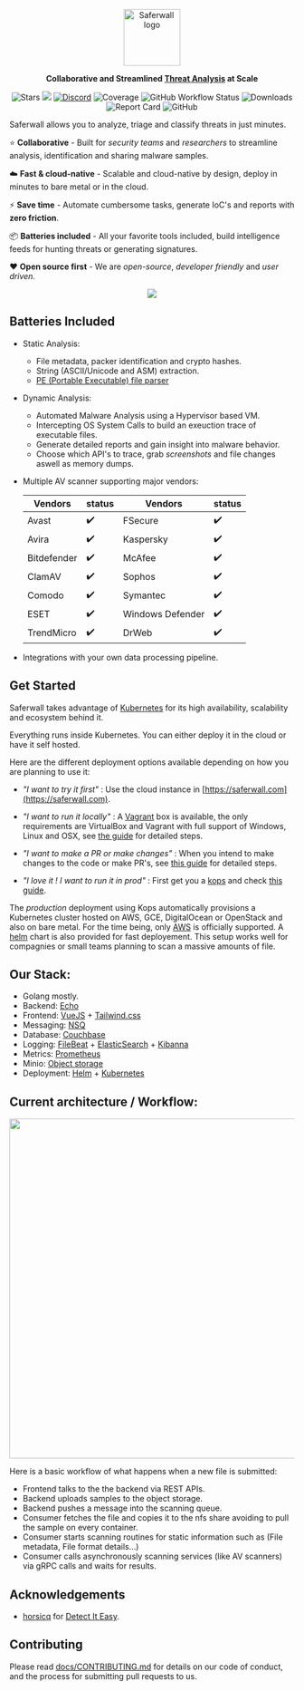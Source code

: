<p align="center"><a href="https://saferwall.com" target="_blank" rel="noopener noreferrer"><img width="100" src="https://i.imgur.com/zjCOKPo.png" alt="Saferwall logo"></a></p>

<p align="center">
<b>Collaborative and Streamlined <ins>Threat Analysis</ins> at Scale</b>
</p>

<p align="center">
  <img alt="Stars" src="https://img.shields.io/github/stars/saferwall?color=green&style=flat-square">
  <a href="https://gitter.im/saferwall/community"><img src="https://img.shields.io/gitter/room/saferwall/community?style=flat-square"></a>
  <a href="https://discord.gg/an37PYHeZP"><img alt="Discord" src="https://img.shields.io/discord/803411418854064148?label=Discord&style=flat-square"></a>
  <img alt="Coverage" src="https://img.shields.io/codecov/c/github/saferwall/saferwall?style=flat-square">
  <img alt="GitHub Workflow Status" src="https://img.shields.io/github/workflow/status/saferwall/saferwall/Consumer%20Go%20Module?style=flat-square">
  <img alt="Downloads" src="https://img.shields.io/github/downloads/saferwall/saferwall/v0.1.0/total?style=flat-square">
  <img alt="Report Card" src="https://goreportcard.com/badge/github.com/saferwall/saferwall">
  <img alt="GitHub" src="https://img.shields.io/github/license/saferwall/saferwall?style=flat-square">
  </p>

<!-- start elevator-pitch -->

Saferwall allows you to analyze, triage and classify threats in just minutes.

<!-- end elevator-pitch -->

:star: **Collaborative** - Built for _security teams_ and _researchers_ to streamline analysis, identification and sharing malware samples.

:cloud: **Fast & cloud-native** - Scalable and cloud-native by design, deploy in minutes to bare metal or in the cloud.

:zap: **Save time** - Automate cumbersome tasks, generate IoC's and reports with **zero friction**.

:package: **Batteries included** - All your favorite tools included, build intelligence feeds for hunting threats or generating signatures.

:heart: **Open source first** - We are _open-source_, _developer friendly_ and _user driven._

<p align="center"><img src="https://i.imgur.com/lYv1B4S.png" width="auto" height="auto"></p>

## Batteries Included

- Static Analysis:

  - File metadata, packer identification and crypto hashes.
  - String (ASCII/Unicode and ASM) extraction.
  - [PE (Portable Executable) file parser](https://github.com/saferwall/pe)

- Dynamic Analysis:

  - Automated Malware Analysis using a Hypervisor based VM.
  - Intercepting OS System Calls to build an exeuction trace of executable files.
  - Generate detailed reports and gain insight into malware behavior.
  - Choose which API's to trace, grab _screenshots_ and file changes aswell as memory dumps.

- Multiple AV scanner supporting major vendors:

  | Vendors     | status             | Vendors          | status             |
  | ----------- | ------------------ | ---------------- | ------------------ |
  | Avast       | :heavy_check_mark: | FSecure          | :heavy_check_mark: |
  | Avira       | :heavy_check_mark: | Kaspersky        | :heavy_check_mark: |
  | Bitdefender | :heavy_check_mark: | McAfee           | :heavy_check_mark: |
  | ClamAV      | :heavy_check_mark: | Sophos           | :heavy_check_mark: |
  | Comodo      | :heavy_check_mark: | Symantec         | :heavy_check_mark: |
  | ESET        | :heavy_check_mark: | Windows Defender | :heavy_check_mark: |
  | TrendMicro  | :heavy_check_mark: | DrWeb            | :heavy_check_mark: |

- Integrations with your own data processing pipeline.

## Get Started

Saferwall takes advantage of [Kubernetes](https://kubernetes.io/) for its high availability, scalability and ecosystem behind it.

Everything runs inside Kubernetes. You can either deploy it in the cloud or have it self hosted.

Here are the different deployment options available depending on how you are planning to use it:

- _"I want to try it first"_ : Use the cloud instance in [https://saferwall.com](https://saferwall.com).

- _"I want to run it locally"_ : A [Vagrant](https://www.vagrantup.com/) box is available, the only requirements are VirtualBox and Vagrant with full support
  of Windows, Linux and OSX, see [the guide](docs/DEPLOYING-TEST.md) for detailed steps.

- _"I want to make a PR or make changes"_ : When you intend to make changes to the code or make PR's, see [this guide](docs/DEPLOYING-DEV.md) for detailed steps.

- _"I love it ! I want to run it in prod"_ : First get you a [kops](https://github.com/kubernetes/kops) and check [this guide](docs/DEPLOYING-PROD.md).

The _production_ deployment using Kops automatically provisions a Kubernetes cluster hosted on AWS, GCE, DigitalOcean or OpenStack and also on bare metal. For the time being, only [AWS](https://aws.amazon.com/) is officially supported. A [helm](https://helm.sh/) chart is also provided for fast deployement. This setup works well for compagnies or small teams planning to scan a massive amounts of file.

## Our Stack:

- Golang mostly.
- Backend: [Echo](https://echo.labstack.com/)
- Frontend: [VueJS](https://vuejs.org/) + [Tailwind.css](https://tailwindcss.com/)
- Messaging: [NSQ](https://nsq.io/)
- Database: [Couchbase](https://www.couchbase.com/)
- Logging: [FileBeat](https://www.elastic.co/beats/filebeat) + [ElasticSearch](https://www.elastic.co/) + [Kibanna](https://www.elastic.co/)
- Metrics: [Prometheus](https://prometheus.io/)
- Minio: [Object storage](https://min.io/)
- Deployment: [Helm](https://helm.sh/) + [Kubernetes](https://kubernetes.io/)

## Current architecture / Workflow:

<p align="center"><img src="https://i.imgur.com/W0qXb5y.png" width="600px" height="auto"></p>

Here is a basic workflow of what happens when a new file is submitted:

- Frontend talks to the the backend via REST APIs.
- Backend uploads samples to the object storage.
- Backend pushes a message into the scanning queue.
- Consumer fetches the file and copies it to the nfs share avoiding to pull the sample on every container.
- Consumer starts scanning routines for static information such as (File metadata, File format details...)
- Consumer calls asynchronously scanning services (like AV scanners) via gRPC calls and waits for results.

## Acknowledgements

- [horsicq](https://github.com/horsicq) for [Detect It Easy](https://github.com/horsicq/Detect-It-Easy).

## Contributing

Please read [docs/CONTRIBUTING.md](docs/CONTRIBUTING.md) for details on our code of conduct, and the process for submitting pull requests to us.
